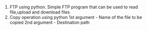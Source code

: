  1. FTP using python.
	Simple FTP program that can be used to read file,upload and download files 
 2. Copy operation using python
	1st argument - Name of the file to be copied 
	2nd argument - Destination path
